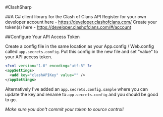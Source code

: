 #ClashSharp

##A C# client library for the Clash of Clans API
Register for your own developer account here - https://developer.clashofclans.com/
Create your token(s) here - https://developer.clashofclans.com/#/account


##Configure Your API Access Token

Create a config file in the same location as your App.config / Web.config called `app.secrets.config`.  Put this config in the new file and set "value" to your API access token. 

```xml
<?xml version="1.0" encoding="utf-8" ?>
<appSettings>
  <add key="clashAPIKey" value="" />
</appSettings>
```

Alternatively I've added an `app.secrets.config.sample` where you can update the key and rename to `app.secrets.config` and you should be good to go.

*Make sure you don't commit your token to source control!*
